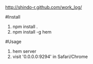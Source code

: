 
http://shindo-r.github.com/work_log/

#Install

1. npm install .
2. npm install -g hem

#Usage

1. hem server
2. visit '0.0.0.0:9294' in Safari/Chrome

